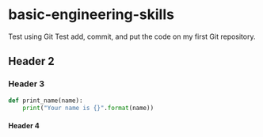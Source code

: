 # basic-engineering-skills
Test using Git
Test add, commit, and put the code on my first Git repository.

## Header 2

### Header 3

```py
def print_name(name):
    print("Your name is {}".format(name))
```

#### Header 4